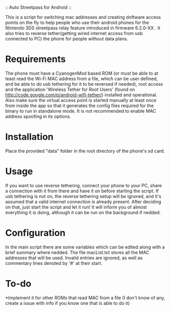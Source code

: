 :: Auto Streetpass for Android ::


  This is a script for switching mac addresses and creating doftware access points on the fly to help
people who use their android phones for the Nintendo 3DS streetpass relay feature introduced in  firmware 
6.2.0-XX . It also tries to reverse tether(getting wired internet access from usb connected to PC) the 
phone for people without data plans.

# Requirements
  The phone must have a CyanogenMod based ROM (or must be able to at least read the Wi-Fi MAC address 
from a file, which can be user defined, and be able to do usb tethering for it to be reversed if needed), 
root access and the application 'Wireless Tether for Root Users' 
(found on http://code.google.com/p/android-wifi-tether/) installed and operational. Also make sure the 
virtual access point is started manually at least once from inside the app so that it generates the config 
files required for the binary to run in standalone mode. It is not recommended to enable MAC address spoofing 
in its options.

# Installation
  Place the provided "data" folder in the root directory of the phone's sd card.

# Usage
  If you want to use reverse tethering, connect your phone to your PC, share a connection with it from 
there and have it on before starting the script. If usb tethering is not on, the reverse tethering setup will 
be ignored, and it's assumed that a valid internet connection is already present. After deciding on that, 
just start the script and let it run! It will inform you of almost everything it is doing, although it can be 
run on the background if nedded.

# Configuration
  In the main script there are some variables which can be edited along with a brief summary where nedded. 
The file macList.txt stores all the MAC addresses that will be used. Invalid entries are ignored, as well as 
commentary lines denoted by '#' at their start.
	
# To-do
  *Implement it for other ROMs that read MAC from a file (I don't know of any, create a issue with info 
if you know one that is able to do it)
	
